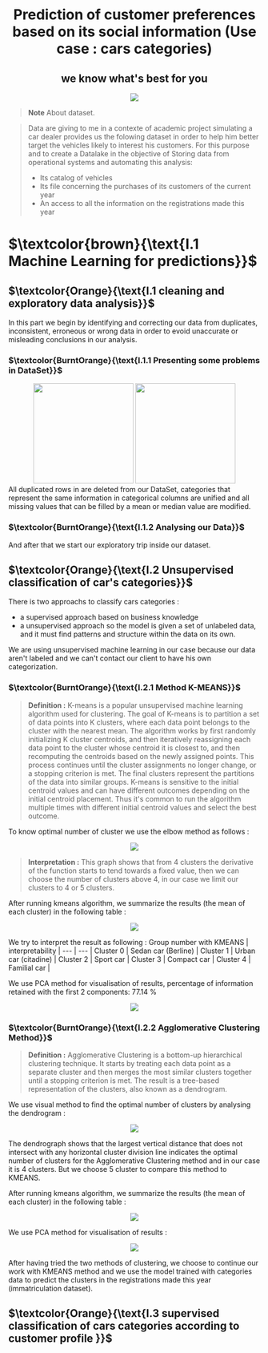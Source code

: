 # 

<h1 align="center">Prediction of customer preferences based on its social information (Use case : cars categories) </h1>
<h2 align="center">we know what's best for you</h2>
<p align="center">
<img src ="https://github.com/BentarHamza/ClientCarPrediction/blob/main/photo/big-data-automotive-industry-header-1.jpg">
</p>

> __Note__
> About dataset.

> Data are giving to me in a contexte of academic project simulating a car dealer provides us the folowing dataset in order to help him better target the vehicles likely to interest his customers. For this purpose and to create a Datalake in the objective of Storing data from operational systems and automating this analysis: 
>- Its catalog of vehicles
>- Its file concerning the purchases of its customers of the current year
> - An access to all the information on the registrations made this year

<h1> $\textcolor{brown}{\text{I.1 Machine Learning for predictions}}$ </h1>

<h2> $\textcolor{Orange}{\text{I.1 cleaning and exploratory data analysis}}$ </h2>
In this part we begin by identifying and correcting our data from duplicates, inconsistent, erroneous or wrong data in order to evoid unaccurate or misleading conclusions in our analysis.
<h3> $\textcolor{BurntOrange}{\text{I.1.1 Presenting some problems in DataSet}}$ </h3>

<div align="center">
  <img src="https://github.com/BentarHamza/ClientCarPrediction/blob/main/photo/Capture.PNG" width ="200" height = "200" style="display:inline-block;">
  <img src="https://github.com/BentarHamza/ClientCarPrediction/blob/fa6a357ea6733b2c9d0165fb96790d42e93c8095/photo/Age.PNG" width ="200" height = "200" style="display:inline-block;">
</div>
All duplicated rows in are deleted from our DataSet, categories that represent the same information in categorical columns are unified and all missing values that can be filled by a mean or median value are modified. 

<h3> $\textcolor{BurntOrange}{\text{I.1.2 Analysing our Data}}$ </h3>
And after that we start our exploratory trip inside our dataset.

<h2> $\textcolor{Orange}{\text{I.2 Unsupervised classification of car's categories}}$ </h2>

There is two approachs to classify cars categories : 
- a supervised approach based on business knowledge 
- a unsupervised approach so the model is given a set of unlabeled data, and it must find patterns and structure within the data on its own. 

We are using unsupervised machine learning in our case because our data aren't labeled and we can't contact our client to have his own categorization. 

<h3> $\textcolor{BurntOrange}{\text{I.2.1 Method K-MEANS}}$ </h3>

> __Definition :__
> K-means is a popular unsupervised machine learning algorithm used for clustering. The goal of K-means is to partition a set of data points into K clusters, where each data point belongs to the cluster with the nearest mean. The algorithm works by first randomly initializing K cluster centroids, and then iteratively reassigning each data point to the cluster whose centroid it is closest to, and then recomputing the centroids based on the newly assigned points. This process continues until the cluster assignments no longer change, or a stopping criterion is met. The final clusters represent the partitions of the data into similar groups. K-means is sensitive to the initial centroid values and can have different outcomes depending on the initial centroid placement. Thus it's common to run the algorithm multiple times with different initial centroid values and select the best outcome.

To know optimal number of cluster we use the elbow method as follows : 
<p align="center">
<img src ="https://github.com/BentarHamza/ClientCarPrediction/blob/main/photo/ElbowMethode.PNG">
</p>

> __Interpretation :__
> This graph shows that from 4 clusters the derivative of the function starts to tend towards a fixed value, then we can choose the number of clusters above 4, in our case we limit our clusters to 4 or 5 clusters.

After running kmeans algorithm, we summarize the results (the mean of each cluster) in the following table :  
<p align="center">
<img src ="https://github.com/BentarHamza/ClientCarPrediction/blob/main/photo/kmeans.PNG">
</p>

We try to interpret the result as following : 
Group number with KMEANS  |  interpretability  |
--- | --- |
Cluster 0 | Sedan car (Berline) |
Cluster 1 | Urban car (citadine) |
Cluster 2 | Sport car  |
Cluster 3 | Compact car  |
Cluster 4 | Familial car  |

We use PCA method for visualisation of results, percentage of information retained with the first 2 components: 77.14 %

<p align="center">
<img src ="https://github.com/BentarHamza/ClientCarPrediction/blob/main/photo/KMEANS_PCA.PNG">
</p>

<h3> $\textcolor{BurntOrange}{\text{I.2.2 Agglomerative Clustering  Method}}$ </h3>

> __Definition :__
> Agglomerative Clustering is a bottom-up hierarchical clustering technique. It starts by treating each data point as a separate cluster and then merges the most similar clusters together until a stopping criterion is met. The result is a tree-based representation of the clusters, also known as a dendrogram.

We use visual method to find the optimal number of clusters by analysing the dendrogram : 

<p align="center">
<img src ="https://github.com/BentarHamza/ClientCarPrediction/blob/main/photo/dren.PNG">
</p>
The dendrograph shows that the largest vertical distance that does not intersect with any horizontal cluster division line indicates the optimal number of clusters for the Agglomerative Clustering method and in our case it is 4 clusters. But we choose 5 cluster to compare this method to KMEANS. 

After running kmeans algorithm, we summarize the results (the mean of each cluster) in the following table :  


<p align="center">
<img src ="https://github.com/BentarHamza/ClientCarPrediction/blob/main/photo/aglo.PNG">
</p>


We use PCA method for visualisation of results : 


<p align="center">
<img src ="https://github.com/BentarHamza/ClientCarPrediction/blob/main/photo/aglo_PCA.PNG">
</p>

After having tried the two methods of clustering, we choose to continue our work with KMEANS method and we use the model trained with categories data to predict the clusters in the registrations made this year (immatriculation dataset). 

<h2> $\textcolor{Orange}{\text{I.3 supervised classification of cars categories according to customer profile }}$ </h2>



















